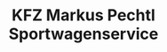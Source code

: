---
title: "KFZ Markus Pechtl Sportwagenservice"
url: /hahnbach/kfz-markus-pechtl-sportwagenservice/
shop: Autowerkstatt
---